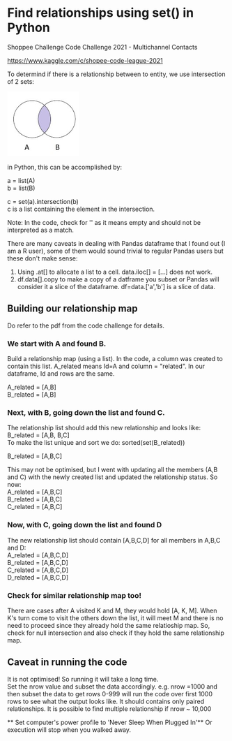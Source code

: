 # Find relationships using set() in Python
Shoppee Challenge Code Challenge 2021 - Multichannel Contacts

https://www.kaggle.com/c/shopee-code-league-2021

To determind if there is a relationship between to entity, we use intersection of 2 sets:

![Intersection of two sets](set.jpg "Intersection of two sets")

in Python, this can be accomplished by:

a = list(A)  
b = list(B)

c = set(a).intersection(b)  
c is a list containing the element in the intersection.

Note: In the code, check for '' as it means empty and should not be interpreted as a match.

There are many caveats in dealing with Pandas dataframe that I found out (I am a R user), some of them would sound trivial to regular Pandas users but these don't make sense:

1. Using .at[] to allocate a list to a cell.  data.iloc[] = [...] does not work.
2. df.data[].copy to make a copy of a datframe you subset or Pandas will consider it a slice of the dataframe.  df=data.['a','b'] is a slice of data.

## Building our relationship map

Do refer to the pdf from the code challenge for details.

### We start with A and found B.  
Build a relationship map (using a list). In the code, a column was created to contain this list.
A_related means Id=A and column = "related".  In our dataframe, Id and rows are the same.

A_related = [A,B]  
B_related = [A,B]

### Next, with B, going down the list and found C.  
The relationship list should add this new relationship and looks like:  
B_related = [A,B, B,C]  
To make the list unique and sort we do: sorted(set(B_related))

B_related = [A,B,C]

This may not be optimised, but I went with updating all the members (A,B and C) with the newly created list and updated the relationship status. So now:  
A_related = [A,B,C]  
B_related = [A,B,C]  
C_related = [A,B,C]

### Now, with C, going down the list and found D
The new relationship list should contain [A,B,C,D] for all members in A,B,C and D:  
A_related = [A,B,C,D]  
B_related = [A,B,C,D]  
C_related = [A,B,C,D]  
D_related = [A,B,C,D]

### Check for similar relationship map too!
There are cases after A visited K and M, they would hold [A, K, M].  When K's turn come to visit the others down the list, it will meet M and there is no need to proceed since they already hold the same relatioship map.
So, check for null intersection and also check if they hold the same relationship map.

## Caveat in running the code
It is not optimised!  So running it will take a long time.  
Set the nrow value and subset the data accordingly.  e.g.  nrow =1000 and then subset the data to get rows 0-999 will run the code over first 1000 rows to see what the output looks like.  It should contains only paired relationships.  It is possible to find multiple relationship if nrow ~ 10,000

** Set computer's power profile to 'Never Sleep When Plugged In'**
Or execution will stop when you walked away.

